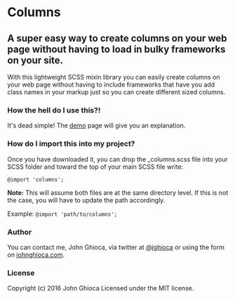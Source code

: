 # Columns

## A super easy way to create columns on your web page without having to load in bulky frameworks on your site.

With this lightweight SCSS mixin library you can easily create columns on your web page without having to include frameworks that have you add class names in your markup just so you can create different sized columns.

### How the hell do I use this?!

It's dead simple! The [demo](demo.html) page will give you an explanation.

### How do I import this into my project?

Once you have downloaded it, you can drop the _columns.scss file into your SCSS folder and toward the top of your main SCSS file write:

`@import 'columns';`

**Note:** This will assume both files are at the same directory level. If this is not the case, you will have to update the path accordingly.

Example: `@import 'path/to/columns';`

### Author

You can contact me, John Ghioca, via twitter at [@jghioca](https://twitter.com/jghioca) or using the form on [johnghioca.com](http://johnghioca.com/).

### License

Copyright (c) 2016 John Ghioca Licensed under the MIT license.
